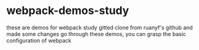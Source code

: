 # webpack-demos-study
these are demos for webpack study gitted clone from ruanyf's github and made some changes 
go through these demos, you can grasp the basic configuration of webpack
